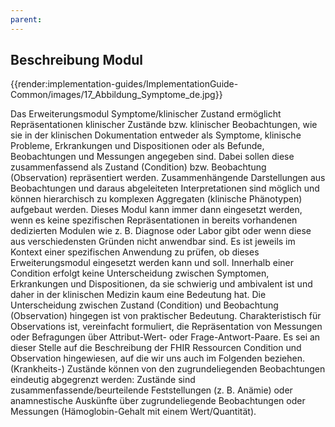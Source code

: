 ```yaml
---
parent: 
---
```

## Beschreibung Modul

{{render:implementation-guides/ImplementationGuide-Common/images/17_Abbildung_Symptome_de.jpg}}

Das Erweiterungsmodul Symptome/klinischer Zustand ermöglicht Repräsentationen klinischer Zustände bzw. klinischer Beobachtungen, wie sie in der klinischen Dokumentation entweder als Symptome, klinische Probleme, Erkrankungen und Dispositionen oder als Befunde, Beobachtungen und Messungen angegeben sind. Dabei sollen diese zusammenfassend als Zustand (Condition) bzw. Beobachtung (Observation) repräsentiert werden. Zusammenhängende Darstellungen aus Beobachtungen und daraus abgeleiteten Interpretationen sind möglich und können hierarchisch zu komplexen Aggregaten (klinische Phänotypen) aufgebaut werden. Dieses Modul kann immer dann eingesetzt werden, wenn es keine spezifischen Repräsentationen in bereits vorhandenen dedizierten Modulen wie z. B. Diagnose oder Labor gibt oder wenn diese aus verschiedensten Gründen nicht anwendbar sind. Es ist jeweils im Kontext einer spezifischen Anwendung zu prüfen, ob dieses Erweiterungsmodul eingesetzt werden kann und soll. Innerhalb einer Condition erfolgt keine Unterscheidung zwischen Symptomen, Erkrankungen und Dispositionen, da sie schwierig und ambivalent ist und daher in der klinischen Medizin kaum eine Bedeutung hat. Die Unterscheidung zwischen Zustand (Condition) und Beobachtung (Observation) hingegen ist von praktischer Bedeutung. Charakteristisch für Observations ist, vereinfacht formuliert, die Repräsentation von Messungen oder Befragungen über Attribut-Wert- oder Frage-Antwort-Paare. Es sei an dieser Stelle auf die Beschreibung der FHIR Ressourcen Condition und Observation hingewiesen, auf die wir uns auch im Folgenden beziehen.
(Krankheits-) Zustände können von den zugrundeliegenden Beobachtungen eindeutig abgegrenzt werden: Zustände sind zusammenfassende/beurteilende Feststellungen (z. B. Anämie) oder anamnestische Auskünfte über zugrundeliegende Beobachtungen oder Messungen (Hämoglobin-Gehalt mit einem Wert/Quantität). 